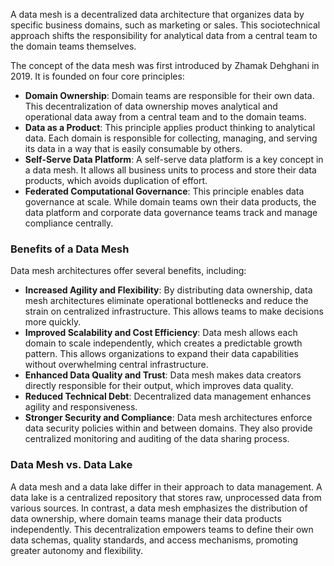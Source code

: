 
A data mesh is a decentralized data architecture that organizes data by specific business domains, such as marketing or sales. This sociotechnical approach shifts the responsibility for analytical data from a central team to the domain teams themselves.

The concept of the data mesh was first introduced by Zhamak Dehghani in 2019. It is founded on four core principles:

*   **Domain Ownership**: Domain teams are responsible for their own data. This decentralization of data ownership moves analytical and operational data away from a central team and to the domain teams.
*   **Data as a Product**: This principle applies product thinking to analytical data. Each domain is responsible for collecting, managing, and serving its data in a way that is easily consumable by others.
*   **Self-Serve Data Platform**: A self-serve data platform is a key concept in a data mesh. It allows all business units to process and store their data products, which avoids duplication of effort.
*   **Federated Computational Governance**: This principle enables data governance at scale. While domain teams own their data products, the data platform and corporate data governance teams track and manage compliance centrally.

### Benefits of a Data Mesh

Data mesh architectures offer several benefits, including:

*   **Increased Agility and Flexibility**: By distributing data ownership, data mesh architectures eliminate operational bottlenecks and reduce the strain on centralized infrastructure. This allows teams to make decisions more quickly.
*   **Improved Scalability and Cost Efficiency**: Data mesh allows each domain to scale independently, which creates a predictable growth pattern. This allows organizations to expand their data capabilities without overwhelming central infrastructure.
*   **Enhanced Data Quality and Trust**: Data mesh makes data creators directly responsible for their output, which improves data quality.
*   **Reduced Technical Debt**: Decentralized data management enhances agility and responsiveness.
*   **Stronger Security and Compliance**: Data mesh architectures enforce data security policies within and between domains. They also provide centralized monitoring and auditing of the data sharing process.

### Data Mesh vs. Data Lake

A data mesh and a data lake differ in their approach to data management. A data lake is a centralized repository that stores raw, unprocessed data from various sources. In contrast, a data mesh emphasizes the distribution of data ownership, where domain teams manage their data products independently. This decentralization empowers teams to define their own data schemas, quality standards, and access mechanisms, promoting greater autonomy and flexibility.
